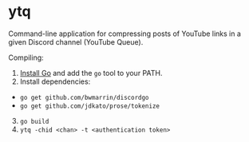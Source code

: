 # ytq
Command-line application for compressing posts of YouTube links in a given Discord channel (YouTube Queue).

Compiling:
1. [Install Go](https://golang.org/dl/) and add the `go` tool to your PATH.
2. Install dependencies:
  - `go get github.com/bwmarrin/discordgo`
  - `go get github.com/jdkato/prose/tokenize`
3. `go build`
4. `ytq -chid <chan> -t <authentication token>`
